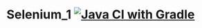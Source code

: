 # Selenium_1 [![Java CI with Gradle](https://github.com/Himmmera/Selenium_1/actions/workflows/gradle.yml/badge.svg)](https://github.com/Himmmera/Selenium_1/actions/workflows/gradle.yml)
